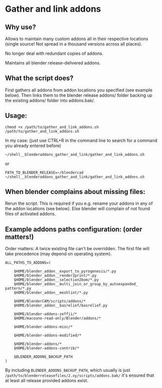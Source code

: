 Gather and link addons
======

Why use?
-----
Allows to maintain many custom addons all in their respective locations (single source! Not spread in a thousand versions across all places).

No longer deal with redundant copies of addons.

Maintains all blender release-delivered addons.

What the script does?
----
First gathers all addons from addon locations you specified (see example below). Then links them to the blender release addons/ folder backing up the existing addons/ folder into addons.bak/.

Usage:
----
    chmod +x /path/to/gather_and_link_addons.sh
    /path/to/gather_and_link_addons.sh

In my case: (just use CTRL+R in the command line to search for a command you already entered before)

    ~/shell__blenderaddons_gather_and_link/gather_and_link_addons.sh

or

    PATH_TO_BLENDER_RELEASE=~/blendercad ~/shell__blenderaddons_gather_and_link/gather_and_link_addons.sh

When blender complains about missing files:
---
Rerun the script. This is required if you e.g. rename your addons in any of the addon locations (see below). Else blender will complain of not found files of activated addons. 


Example addons paths configuration: (order matters!)
----

Order matters: A twice existing file can't be overridden. The first file will take precedence (may depend on operating system). 

     
    ALL_PATHS_TO_ADDONS=(
        
        $HOME/blender_addon__export_to_pyrogenesis/*.py
        $HOME/blender_addon__render2print/*.py
        $HOME/blender_addon__selection2bom/*.py
        $HOME/blender_addon__multi_join_or_group_by_autoexpanded_    pattern/*.py
        $HOME/blender_addon__meshlint/*.py
        
        $HOME/BlenderCAM/scripts/addons/*
        $HOME/blender_addon__basrelief/basrelief.py

        $HOME/blender-addons-zeffii/*
        $HOME/macouno-read-only/Blender/addons/*
        
        $HOME/blender-addons-misc/*
        
        $HOME/blender-addons-modified/*
        
        $HOME/blender-addons/*
        $HOME/blender-addons-contrib/*
        
        $BLENDER_ADDONS_BACKUP_PATH
    )

By including `BLENDER_ADDONS_BACKUP_PATH`, which usually is just `/path/to/blenderreleasefiles/2.xy/scripts/addons.bak/` it's ensured that at least all release provided addons exist.
 

